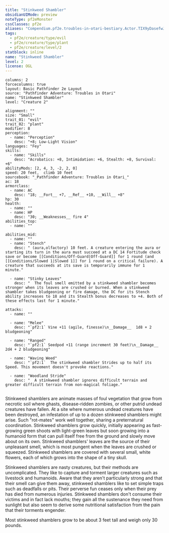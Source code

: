 ```yaml
---
title: "Stinkweed Shambler"
obsidianUIMode: preview
noteType: pf2eMonster
cssClasses: pf2e
aliases: "Compendium.pf2e.troubles-in-otari-bestiary.Actor.TIX9yDasefwJ4PxI" 
tags:
  - pf2e/creature/type/evil
  - pf2e/creature/type/plant
  - pf2e/creature/level/2
statblock: inline
name: "Stinkweed Shambler"
level: 2
license: OGL
---
```


```statblock
columns: 2
forcecolumns: true
layout: Basic Pathfinder 2e Layout
source: "Pathfinder Adventure: Troubles in Otari"
name: "Stinkweed Shambler"
level: "Creature 2"

alignment: ""
size: "Small"
trait_01: "evil"
trait_02: "plant"
modifier: 8
perception:
  - name: "Perception"
    desc: "+8; Low-Light Vision"
languages: "Fey"
skills:
  - name: "Skills"
    desc: "Acrobatics: +8, Intimidation: +6, Stealth: +8, Survival: +6"
abilityMods: [2, 4, 3, -2, 2, 0]
speed: 20 feet,  climb 10 feet
sourcebook: "_Pathfinder Adventure: Troubles in Otari_"
ac: 18
armorclass:
  - name: AC
    desc: "18; __Fort__ +7, __Ref__ +10, __Will__ +8"
hp: 30
health:
  - name: ""
  - name: HP
    desc: "30; __Weaknesses__ fire 4"
abilities_top:
  - name: ""

abilities_mid:
  - name: ""
  - name: "Stench"
    desc: " (aura,olfactory) 10 feet. A creature entering the aura or starting its turn in the aura must succeed at a DC 14 Fortitude check save or become [[Conditions/Off-Guard|Off-Guard]] for 1 round (and [[Conditions/Slowed 1|Slowed 1]] for 1 round on a critical failure). A creature that succeeds at its save is temporarily immune for 1 minute."

  - name: "Stinky Leaves"
    desc: "  The foul smell emitted by a stinkweed shambler becomes stronger when its leaves are crushed or burned. When a stinkweed shambler takes bludgeoning or fire damage, the DC for its Stench ability increases to 18 and its Stealth bonus decreases to +4. Both of these effects last for 1 minute."

attacks:
  - name: ""

  - name: "Melee"
    desc: "`pf2:1` Vine +11 (agile, finesse)\n__Damage__  1d8 + 2 bludgeoning"

  - name: "Ranged"
    desc: "`pf2:1` Seedpod +11 (range increment 30 feet)\n__Damage__  2d4 + 2 bludgeoning"

  - name: "Waving Weed"
    desc: "`pf2:1`  The stinkweed shambler Strides up to half its Speed. This movement doesn't provoke reactions."

  - name: "Woodland Stride"
    desc: "  A stinkweed shambler ignores difficult terrain and greater difficult terrain from non-magical foliage."
 
```



Stinkweed shamblers are animate masses of foul vegetation that grow from necrotic soil where ghasts, disease-ridden zombies, or other putrid undead creatures have fallen. At a site where numerous undead creatures have been destroyed, an infestation of up to a dozen stinkweed shamblers might arise. Such "rot-mates" work well together, sharing a preternatural coordination. Stinkweed shamblers grow quickly, initially appearing as fast-growing green shoots with light-green leaves but soon growing into a humanoid form that can pull itself free from the ground and slowly move about on its own. Stinkweed shamblers' leaves are the source of their unpleasant smell, which is most pungent when the leaves are crushed or squeezed. Stinkweed shamblers are covered with several small, white flowers, each of which grows into the shape of a tiny skull.

Stinkweed shamblers are nasty creatures, but their methods are uncomplicated. They like to capture and torment larger creatures such as livestock and humanoids. Aware that they aren't particularly strong and that their smell can give them away, stinkweed shamblers like to set simple traps such as deadfalls or pits. Their perverse fun ceases only when their prey has died from numerous injuries. Stinkweed shamblers don't consume their victims and in fact lack mouths; they gain all the sustenance they need from sunlight but also seem to derive some nutritional satisfaction from the pain that their torments engender.

Most stinkweed shamblers grow to be about 3 feet tall and weigh only 30 pounds.
